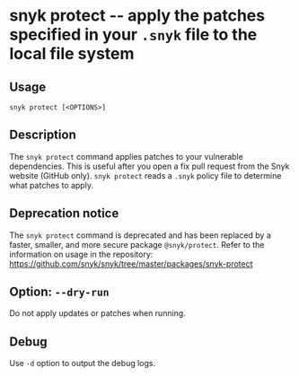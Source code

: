 # snyk protect -- apply the patches specified in your `.snyk` file to the local file system

## Usage

`snyk protect [<OPTIONS>]`

## Description

The `snyk protect` command applies patches to your vulnerable dependencies. This is useful after you open a fix pull request from the Snyk website (GitHub only). `snyk protect` reads a `.snyk` policy file to determine what patches to apply.

## Deprecation notice

The `snyk protect` command is deprecated and has been replaced by a faster, smaller, and more secure package `@snyk/protect`. Refer to the information on usage in the repository: https://github.com/snyk/snyk/tree/master/packages/snyk-protect

## Option: `--dry-run`

Do not apply updates or patches when running.

## Debug

Use `-d` option to output the debug logs.
